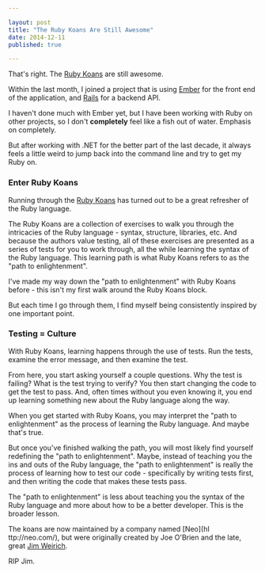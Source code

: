```yaml
---

layout: post
title: "The Ruby Koans Are Still Awesome"
date: 2014-12-11
published: true

---
```

That's right. The [Ruby Koans](http://rubykoans.com/) are still awesome.

Within the last month, I joined a project that is using [Ember](http://emberjs.com/) for the front end of the application, and [Rails](http://rubyonrails.org/) for a backend API.

I haven't done much with Ember yet, but I have been working with Ruby on other projects, so I don't **completely** feel like a fish out of water. Emphasis on completely.

But after working with .NET for the better part of the last decade, it always feels a little weird to jump back into the command line and try to get my Ruby on.

### Enter Ruby Koans
Running through the [Ruby Koans](http://rubykoans.com/) has turned out to be a great refresher of the Ruby language.

The Ruby Koans are a collection of exercises to walk you through the intricacies of the Ruby language - syntax, structure, libraries, etc. And because the authors value testing, all of these exercises are presented as a series of tests for you to work through, all the while learning the syntax of the Ruby language. This learning path is what Ruby Koans refers to as the "path to enlightenment".

I've made my way down the "path to enlightenment" with Ruby Koans before - this isn't my first walk around the Ruby Koans block.

But each time I go through them, I find myself being consistently inspired by one important point.

### Testing = Culture
With Ruby Koans, learning happens through the use of tests. Run the tests, examine the error message, and then examine the test.

From here, you start asking yourself a couple questions. Why the test is failing? What is the test trying to verify? You then start changing the code to get the test to pass. And, often times without you even knowing it, you end up learning something new about the Ruby language along the way.

When you get started with Ruby Koans, you may interpret the "path to enlightenment" as the process of learning the Ruby language. And maybe that's true.

But once you've finished walking the path, you will most likely find yourself redefining the "path to enlightenment". Maybe, instead of teaching you the ins and outs of the Ruby language, the "path to enlightenment" is really the process of learning how to test our code - specifically by writing tests first, and then writing the code that makes these tests pass.

The "path to enlightenment" is less about teaching you the syntax of the Ruby language and more about how to be a better developer. This is the broader lesson.

The koans are now maintained by a company named [Neo](hI ttp://neo.com/), but were originally created by Joe O'Brien and the late, great [Jim Weirich](https://twitter.com/jimweirich).

RIP Jim.
